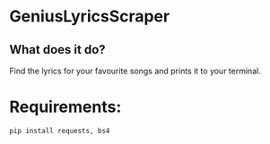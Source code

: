# GeniusLyricsScraper

## What does it do?
Find the lyrics for your favourite songs and prints it to your terminal.

# Requirements:
`pip install requests, bs4`

